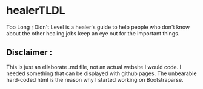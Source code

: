 # healerTLDL
Too Long ; Didn't Level is a healer's guide to help people who don't know about the other healing jobs keep an eye out for the important things.

## Disclaimer :
This is just an ellaborate .md file, not an actual website I would code. I needed something that can be displayed with github pages.
The unbearable hard-coded html is the reason why I started working on Bootstraparse.
